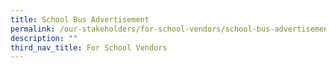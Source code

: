 ```yaml
---
title: School Bus Advertisement
permalink: /our-stakeholders/for-school-vendors/school-bus-advertisement/
description: ""
third_nav_title: For School Vendors
---
```

